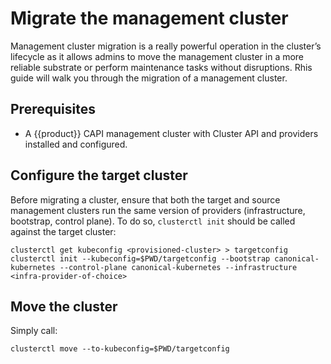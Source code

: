 # Migrate the management cluster

Management cluster migration is a really powerful operation in the cluster’s 
lifecycle as it allows admins to move the management cluster in a more 
reliable substrate or perform maintenance tasks without disruptions.
Rhis guide will walk you through the migration of a management cluster.

## Prerequisites

- A {{product}} CAPI management cluster with Cluster API and providers 
installed and configured.

## Configure the target cluster

Before migrating a cluster, ensure that both the target and source management 
clusters run the same version of providers (infrastructure, bootstrap, 
control plane). To do so, `clusterctl init` should be called against the 
target cluster:

```
clusterctl get kubeconfig <provisioned-cluster> > targetconfig
clusterctl init --kubeconfig=$PWD/targetconfig --bootstrap canonical-kubernetes --control-plane canonical-kubernetes --infrastructure <infra-provider-of-choice>
```

## Move the cluster

Simply call:

```
clusterctl move --to-kubeconfig=$PWD/targetconfig
```

<!-- LINKS -->
[Cluster provisioning with CAPI and {{product}} tutorial]: ../tutorial/getting-started.md
